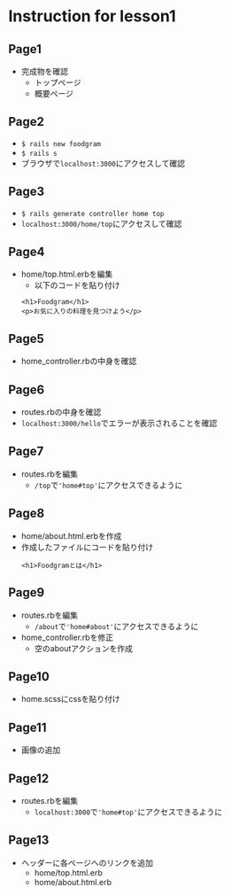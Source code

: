 # Instruction for lesson1

## Page1
* 完成物を確認
  * トップページ
  * 概要ページ

## Page2
* `$ rails new foodgram`
* `$ rails s`
* ブラウザで`localhost:3000`にアクセスして確認

## Page3
* `$ rails generate controller home top`
* `localhost:3000/home/top`にアクセスして確認

## Page4
* home/top.html.erbを編集
  * 以下のコードを貼り付け
  ```
  <h1>Foodgram</h1>
  <p>お気に入りの料理を見つけよう</p>
  ```

## Page5
* home_controller.rbの中身を確認

## Page6
* routes.rbの中身を確認
* `localhost:3000/hello`でエラーが表示されることを確認

## Page7
* routes.rbを編集
  * `/top`で`'home#top'`にアクセスできるように

## Page8
* home/about.html.erbを作成
* 作成したファイルにコードを貼り付け
  ```
  <h1>Foodgramとは</h1>
  ```

## Page9
* routes.rbを編集
  * `/about`で`'home#about'`にアクセスできるように
* home_controller.rbを修正
  * 空のaboutアクションを作成

## Page10
* home.scssにcssを貼り付け

## Page11
* 画像の追加

## Page12
* routes.rbを編集
  * `localhost:3000`で`'home#top'`にアクセスできるように

## Page13
* ヘッダーに各ページへのリンクを追加
  * home/top.html.erb
  * home/about.html.erb
